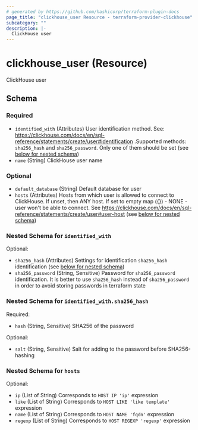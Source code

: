 ```yaml
---
# generated by https://github.com/hashicorp/terraform-plugin-docs
page_title: "clickhouse_user Resource - terraform-provider-clickhouse"
subcategory: ""
description: |-
  ClickHouse user
---
```


# clickhouse_user (Resource)

ClickHouse user



<!-- schema generated by tfplugindocs -->
## Schema

### Required

- `identified_with` (Attributes) User identification method. See: https://clickhouse.com/docs/en/sql-reference/statements/create/user#identification .Supported methods: `sha256_hash` and `sha256_password`. Only one of them should be set (see [below for nested schema](#nestedatt--identified_with))
- `name` (String) ClickHouse user name

### Optional

- `default_database` (String) Default database for user
- `hosts` (Attributes) Hosts from which user is allowed to connect to ClickHouse. If unset, then ANY host. If set to empty map ({}) - NONE - user won't be able to connect. See https://clickhouse.com/docs/en/sql-reference/statements/create/user#user-host (see [below for nested schema](#nestedatt--hosts))

<a id="nestedatt--identified_with"></a>
### Nested Schema for `identified_with`

Optional:

- `sha256_hash` (Attributes) Settings for identification `sha256_hash` identification (see [below for nested schema](#nestedatt--identified_with--sha256_hash))
- `sha256_password` (String, Sensitive) Password for `sha256_password` identification. It is better to use `sha256_hash` instead of `sha256_password` in order to avoid storing passwords in terraform state

<a id="nestedatt--identified_with--sha256_hash"></a>
### Nested Schema for `identified_with.sha256_hash`

Required:

- `hash` (String, Sensitive) SHA256 of the password

Optional:

- `salt` (String, Sensitive) Salt for adding to the password before SHA256-hashing



<a id="nestedatt--hosts"></a>
### Nested Schema for `hosts`

Optional:

- `ip` (List of String) Corresponds to `HOST IP 'ip'` expression
- `like` (List of String) Corresponds to `HOST LIKE 'like template'` expression
- `name` (List of String) Corresponds to `HOST NAME 'fqdn'` expression
- `regexp` (List of String) Corresponds to `HOST REGEXP 'regexp'` expression

